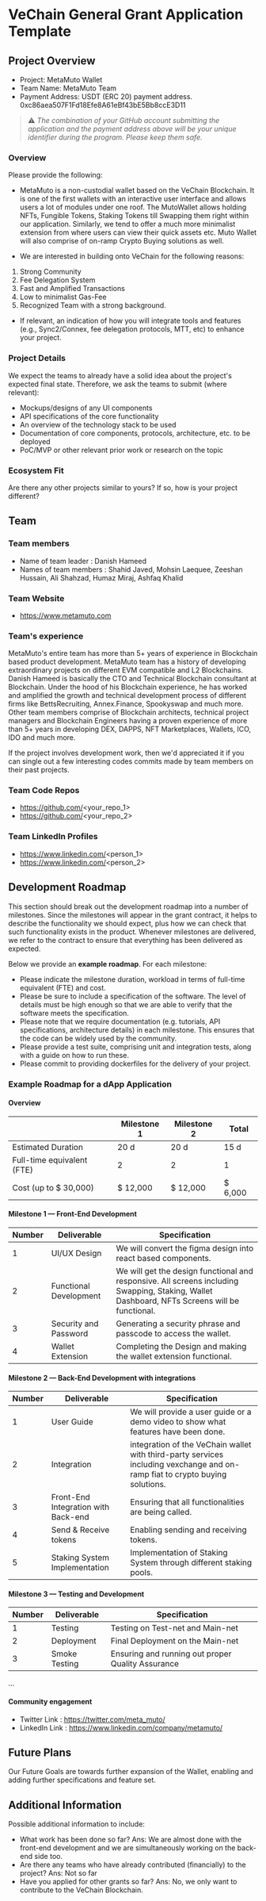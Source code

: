 # VeChain General Grant Application Template

## Project Overview 

- Project: MetaMuto Wallet
- Team Name: MetaMuto Team 
- Payment Address: USDT (ERC 20) payment address. 0xc86aea507F1Fd18Efe8A61eBf43bE5Bb8ccE3D11

> ⚠️ *The combination of your GitHub account submitting the application and the payment address above will be your unique identifier during the program. Please keep them safe.*

### Overview

Please provide the following:
- MetaMuto is a non-custodial wallet based on the VeChain Blockchain. It is one of the first wallets with an interactive user interface and allows users a lot of modules under one roof. The MutoWallet allows holding NFTs, Fungible Tokens, Staking Tokens till Swapping them right within our application. Similarly, we tend to offer a much more minimalist extension from where users can view their quick assets etc. Muto Wallet will also comprise of on-ramp Crypto Buying solutions as well.

- We are interested in building onto VeChain for the following reasons:
1) Strong Community
2) Fee Delegation System
3) Fast and Amplified Transactions
4) Low to minimalist Gas-Fee
5) Recognized Team with a strong background.

- If relevant, an indication of how you will integrate tools and features (e.g., Sync2/Connex, fee delegation protocols, MTT, etc) to enhance your project. 

### Project Details

We expect the teams to already have a solid idea about the project's expected final state.
Therefore, we ask the teams to submit (where relevant):
- Mockups/designs of any UI components
- API specifications of the core functionality
- An overview of the technology stack to be used
- Documentation of core components, protocols, architecture, etc. to be deployed
- PoC/MVP or other relevant prior work or research on the topic

### Ecosystem Fit
Are there any other projects similar to yours? If so, how is your project different?

## Team 

### Team members

- Name of team leader : Danish Hameed
- Names of team members : Shahid Javed, Mohsin Laequee, Zeeshan Hussain, Ali Shahzad, Humaz Miraj, Ashfaq Khalid

### Team Website

- https://www.metamuto.com

### Team's experience

MetaMuto's entire team has more than 5+ years of experience in Blockchain based product development. MetaMuto team has a history of developing extraordinary projects on different EVM compatible and L2 Blockchains. Danish Hameed is basically the CTO and Technical Blockchain consultant at Blockchain. Under the hood of his Blockchain experience, he has worked and amplified the growth and technical development process of different firms like BettsRecruiting, Annex.Finance, Spookyswap and much more. Other team members comprise of Blockchain architects, technical project managers and Blockchain Engineers having a proven experience of more than 5+ years in developing DEX, DAPPS, NFT Marketplaces, Wallets, ICO, IDO and much more.

If the project involves development work, then we'd appreciated it if you can single out a few interesting codes commits made by team members on their past projects. 

### Team Code Repos

- https://github.com/<your_repo_1>
- https://github.com/<your_repo_2>

### Team LinkedIn Profiles

- https://www.linkedin.com/<person_1>
- https://www.linkedin.com/<person_2>

## Development Roadmap 

This section should break out the development roadmap into a number of milestones. Since the milestones will appear in the grant contract, it helps to describe the functionality we should expect, plus how we can check that such functionality exists in the product. Whenever milestones are delivered, we refer to the contract to ensure that everything has been delivered as expected.

Below we provide an <b>example roadmap</b>. For each milestone:

- Please indicate the milestone duration, workload in terms of full-time equivalent (FTE) and cost. 
- Please be sure to include a specification of the software. The level of details must be high enough so that we are able to verify that the software meets the specification.
- Please note that we require documentation (e.g. tutorials, API specifications, architecture details) in each milestone. This ensures that the code can be widely used by the community.
- Please provide a test suite, comprising unit and integration tests, along with a guide on how to run these.
- Please commit to providing dockerfiles for the delivery of your project.


### Example Roadmap for a dApp Application

#### Overview

|  | Milestone 1 | Milestone 2 | Total |
| - | - |- | - |
| Estimated Duration | 20 d | 20 d | 15 d |
| Full-time equivalent (FTE) | 2 | 2 | 1 |
| Cost (up to $ 30,000) | $ 12,000 | $ 12,000 | $ 6,000|

#### Milestone 1 — Front-End Development
| Number | Deliverable | Specification |
|-|-|-|
| 1 | UI/UX Design | We will convert the figma design into react based components. 
| 2 | Functional Development | We will get the design functional and responsive. All screens including Swapping, Staking, Wallet Dashboard, NFTs Screens will be functional.
| 3 | Security and Password | Generating a security phrase and passcode to access the wallet.
| 4 | Wallet Extension | Completing the Design and making the wallet extension functional.

#### Milestone 2  —  Back-End Development with integrations
| Number | Deliverable | Specification |
|-|-|-|
| 1 | User Guide | We will provide a user guide or a demo video to show what features have been done.  |
| 2 | Integration | integration of the VeChain wallet with third-party services including vexchange and on-ramp fiat to crypto buying solutions.
| 3 | Front-End Integration with Back-end | Ensuring that all functionalities are being called.
| 4 | Send & Receive tokens | Enabling sending and receiving tokens.
| 5 | Staking System Implementation | Implementation of Staking System through different staking pools.

#### Milestone 3  —  Testing and Development
| Number | Deliverable | Specification 
|-|-|-|
| 1 | Testing | Testing on Test-net and Main-net 
| 2 | Deployment | Final Deployment on the Main-net
| 3 | Smoke Testing | Ensuring and running out proper Quality Assurance
...

#### Community engagement

- Twitter Link : https://twitter.com/meta_muto/
- LinkedIn Link : https://www.linkedin.com/company/metamuto/

## Future Plans

Our Future Goals are towards further expansion of the Wallet, enabling and adding further specifications and feature set.

## Additional Information 

Possible additional information to include:
- What work has been done so far?
Ans: We are almost done with the front-end development and we are simultaneously working on the back-end side too.
- Are there any teams who have already contributed (financially) to the project?
Ans: Not so far
- Have you applied for other grants so far?
Ans: No, we only want to contribute to the VeChain Blockchain.
